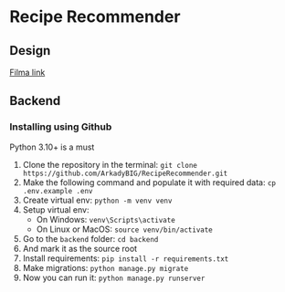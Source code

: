 # Recipe Recommender

## Design
[Filma link](https://www.figma.com/file/Zl5fEh2x30VyPhi3T9jItj/Food-recipes-website-UI---Del%C3%ADcias-%C3%A0-Mesa-(Community)?type=design&node-id=0%3A1&mode=design&t=4z9xTQ2vTItuTz8D-1)
## Backend

### Installing using Github

Python 3.10+ is a must


1. Clone the repository in the terminal:
`git clone https://github.com/ArkadyBIG/RecipeRecommender.git`
2. Make the following command and populate it with required data:
`cp .env.example .env`
3. Create virtual env:
`python -m venv venv`
4. Setup virtual env:
    * On Windows: `venv\Scripts\activate`
    * On Linux or MacOS: `source venv/bin/activate`
5. Go to the `backend` folder: 
`cd backend`
6. And mark it as the source root 
7. Install requirements: `pip install -r requirements.txt`
8. Make migrations: `python manage.py migrate`  
9. Now you can run it: `python manage.py runserver`
